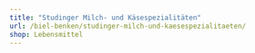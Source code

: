 ```yaml
---
title: "Studinger Milch- und Käsespezialitäten"
url: /biel-benken/studinger-milch-und-kaesespezialitaeten/
shop: Lebensmittel
---
```

